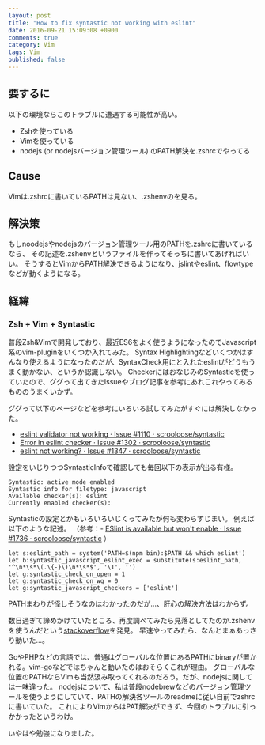 ```yaml
---
layout: post
title: "How to fix syntastic not working with eslint"
date: 2016-09-21 15:09:08 +0900 
comments: true
category: Vim
tags: Vim
published: false
---
```


## 要するに

以下の環境ならこのトラブルに遭遇する可能性が高い。

- Zshを使っている
- Vimを使っている
- nodejs (or nodejsバージョン管理ツール) のPATH解決を.zshrcでやってる

## Cause

Vimは.zshrcに書いているPATHは見ない、.zshenvのを見る。

## 解決策

もしnoodejsやnodejsのバージョン管理ツール用のPATHを.zshrcに書いているなら、
その記述を.zshenvというファイルを作ってそっちに書いてあげればいい。
そうするとVimからPATH解決できるようになり、jslintやeslint、flowtypeなどが動くようになる。

## 経緯

### Zsh + Vim + Syntastic

普段Zsh&Vimで開発しており、最近ES6をよく使うようになったのでJavascript系のvim-pluginをいくつか入れてみた。
Syntax Highlightingなどいくつかはすんなり使えるようになったのだが、SyntaxCheck用にと入れたeslintがどうもうまく動かない、というか認識しない。
CheckerにはおなじみのSyntasticを使っていたので、ググって出てきたIssueやブログ記事を参考にあれこれやってみるもののうまくいかず。

ググって以下のページなどを参考にいろいろ試してみたがすぐには解決しなかった。

- [eslint validator not working · Issue \#1110 · scrooloose/syntastic](https://github.com/scrooloose/syntastic/issues/1110)
- [Error in eslint checker · Issue \#1302 · scrooloose/syntastic](https://github.com/scrooloose/syntastic/issues/1302)
- [eslint not working? · Issue \#1347 · scrooloose/syntastic](https://github.com/scrooloose/syntastic/issues/1347)

設定をいじりつつSyntasticInfoで確認しても毎回以下の表示が出る有様。

```
Syntastic: active mode enabled
Syntastic info for filetype: javascript
Available checker(s): eslint
Currently enabled checker(s):
```

Syntasticの設定とかもいろいろいじくってみたが何も変わらずじまい。
例えば以下のような記述。
（参考：- [ESlint is available but won't enable · Issue \#1736 · scrooloose/syntastic](https://github.com/scrooloose/syntastic/issues/1736)
）

```
let s:eslint_path = system('PATH=$(npm bin):$PATH && which eslint')
let b:syntastic_javascript_eslint_exec = substitute(s:eslint_path, '^\n*\s*\(.\{-}\)\n*\s*$', '\1', '')
let g:syntastic_check_on_open = 1
let g:syntastic_check_on_wq = 0
let g:syntastic_javascript_checkers = ['eslint']
```

PATHまわりが怪しそうなのはわかったのだが…、肝心の解決方法はわからず。

数日過ぎて諦めかけていたところ、再度調べてみたら見落としてたのか.zshenvを使うんだという[stackoverflow](http://ja.stackoverflow.com/questions/8586/vim-%E3%81%AE-syntastic%E3%81%8C%E3%81%86%E3%81%BE%E3%81%8F%E5%8B%95%E4%BD%9C%E3%81%97%E3%81%AA%E3%81%84)を発見。
早速やってみたら、なんとまぁあっさり動いた…。

GoやPHPなどの言語では、普通はグローバルな位置にあるPATHにbinaryが置かれる。vim-goなどではちゃんと動いたのはおそらくこれが理由。
グローバルな位置のPATHならVimも当然汲み取ってくれるのだろう。だが、nodejsに関しては一味違った。
nodejsについて、私は普段nodebrewなどのバージョン管理ツールを使うようにしていて、PATHの解決各ツールのreadmeに従い自前でzshrcに書いていた。
これによりVimからはPAT解決ができず、今回のトラブルに引っかかったというわけ。

いやはや勉強になりました。
